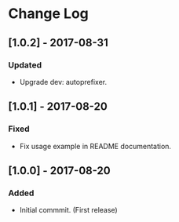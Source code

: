 # Change Log

## [1.0.2] - 2017-08-31

### Updated
- Upgrade dev: autoprefixer.


## [1.0.1] - 2017-08-20

### Fixed
- Fix usage example in README documentation.


## [1.0.0] - 2017-08-20

### Added
 - Initial commmit. (First release)
